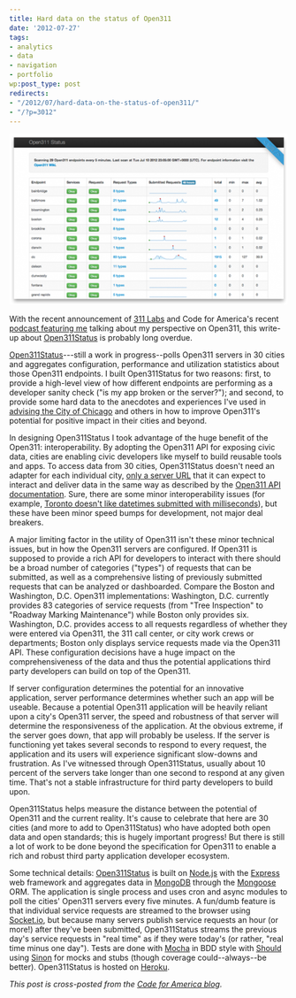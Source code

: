 ```yaml
---
title: Hard data on the status of Open311
date: '2012-07-27'
tags:
- analytics
- data
- navigation
- portfolio
wp:post_type: post
redirects:
- "/2012/07/hard-data-on-the-status-of-open311/"
- "/?p=3012"
---
```


![](2012-07-27-Hard-data-on-the-status-of-Open311/open311status.herokuapp-2-600x369.png "open311status.herokuapp-2")

With the recent announcement of [311 Labs](http://codeforamerica.org/2012/07/12/hello-311-labs/) and Code for America's recent [podcast featuring me](http://codeforamerica.org/2012/07/23/open311-reality-check-how-usable-is-the-api-for-developers/) talking about my perspective on Open311, this write-up about [Open311Status](http://open311status.herokuapp.com) is probably long overdue.

[Open311Status](http://open311status.herokuapp.com)---still a work in progress--polls Open311 servers in 30 cities and aggregates configuration, performance and utilization statistics about those Open311 endpoints. I built Open311Status for two reasons: first, to provide a high-level view of how different endpoints are performing as a developer sanity check ("is my app broken or the server?"); and second, to provide some hard data to the anecdotes and experiences I've used in [advising the City of Chicago](http://codeforamerica.org/2012-partners/chicago/) and others in how to improve Open311's potential for positive impact in their cities and beyond.

In designing Open311Status I took advantage of the huge benefit of the Open311: interoperability. By adopting the Open311 API for exposing civic data, cities are enabling civic developers like myself to build reusable tools and apps. To access data from 30 cities, Open311Status doesn't need an adapter for each individual city, [only a server URL](https://github.com/codeforamerica/open311status/blob/master/lib/endpoints.json) that it can expect to interact and deliver data in the same way as described by the [Open311 API documentation](http://wiki.open311.org/GeoReport_v2). Sure, there are some minor interoperability issues (for example, [Toronto doesn't like datetimes submitted with milliseconds](http://tracker.open311.org/ticket/95)), but these have been minor speed bumps for development, not major deal breakers.

A major limiting factor in the utility of Open311 isn't these minor technical issues, but in how the Open311 servers are configured. If Open311 is supposed to provide a rich API for developers to interact with there should be a broad number of categories ("types") of requests that can be submitted, as well as a comprehensive listing of previously submitted requests that can be analyzed or dashboarded. Compare the Boston and Washington, D.C. Open311 implementations: Washington, D.C. currently provides 83 categories of service requests (from "Tree Inspection" to "Roadway Marking Maintenance") while Boston only provides six. Washington, D.C. provides access to all requests regardless of whether they were entered via Open311, the 311 call center, or city work crews or departments; Boston only displays service requests made via the Open311 API. These configuration decisions have a huge impact on the comprehensiveness of the data and thus the potential applications third party developers can build on top of the Open311.

If server configuration determines the potential for an innovative application, server performance determines whether such an app will be useable. Because a potential Open311 application will be heavily reliant upon a city's Open311 server, the speed and robustness of that server will determine the responsiveness of the application. At the obvious extreme, if the server goes down, that app will probably be useless. If the server is functioning yet takes several seconds to respond to every request, the application and its users will experience significant slow-downs and frustration. As I've witnessed through Open311Status, usually about 10 percent of the servers take longer than one second to respond at any given time. That's not a stable infrastructure for third party developers to build upon.

Open311Status helps measure the distance between the potential of Open311 and the current reality. It's cause to celebrate that here are 30 cities (and more to add to Open311Status) who have adopted both open data and open standards; this is hugely important progress! But there is still a lot of work to be done beyond the specification for Open311 to enable a rich and robust third party application developer ecosystem.

Some technical details: [Open311Status](http://open311status.herokuapp.com) is built on [Node.js](http://nodejs.org/) with the [Express](http://expressjs.com/) web framework and aggregates data in [MongoDB](http://www.mongodb.org/) through the [Mongoose](http://mongoosejs.com/) ORM. The application is single process and uses cron and async modules to poll the cities' Open311 servers every five minutes. A fun/dumb feature is that individual service requests are streamed to the browser using [Socket.io](http://socket.io/), but because many servers publish service requests an hour (or more!) after they've been submitted, Open311Status streams the previous day's service requests in "real time" as if they were today's (or rather, "real time minus one day"). Tests are done with [Mocha](http://visionmedia.github.com/mocha/) in BDD style with [Should](https://github.com/visionmedia/should.js) using [Sinon](http://sinonjs.org/) for mocks and stubs (though coverage could--always--be better). Open311Status is hosted on [Heroku](http://www.heroku.com/).

_This post is cross-posted from the [Code for America blog](http://codeforamerica.org/2012/07/27/hard-data-on-the-status-of-open311/)._
